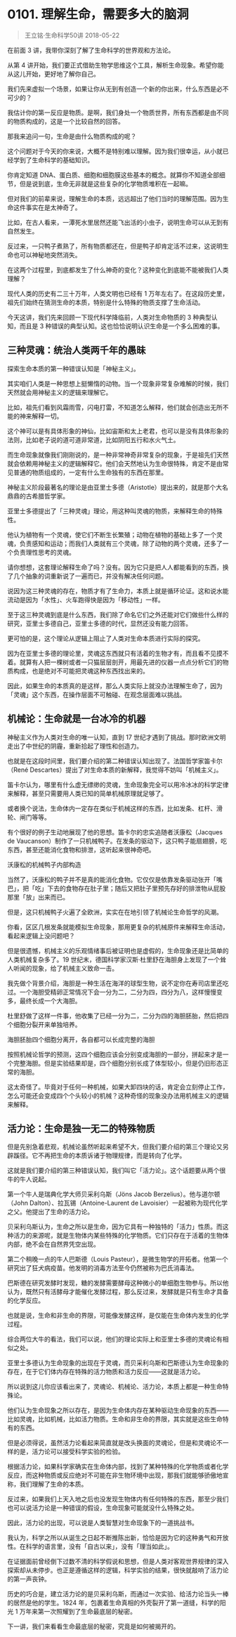 # 0101. 理解生命，需要多大的脑洞
> 王立铭·生命科学50讲
2018-05-22

在前面 3 讲，我带你深刻了解了生命科学的世界观和方法论。

从第 4 讲开始，我们要正式借助生物学思维这个工具，解析生命现象。希望你能从这儿开始，更好地了解你自己。

我们先来虚拟一个场景，如果让你从无到有创造一个新的你出来，什么东西是必不可少的？

我估计你的第一反应是物质。是啊，我们身处一个物质世界，所有东西都是由不同的物质构成的，这是一个比较自然的回答。

那我来追问一句，生命是由什么物质构成的呢？

这个问题对于今天的你来说，大概不是特别难以理解。因为我们很幸运，从小就已经学到了生命科学的基础知识。

你肯定知道 DNA、蛋白质、细胞和细胞膜这些基本的概念。就算你不知道全部细节，但是说到底，生命无非就是这些复杂的化学物质堆积在一起嘛。

但对我们的前辈来说，理解生命的本质，远远超出了他们当时的理解范围。因为生命这件事实在是太神奇了。

比如，在古人看来，一潭死水里居然还能飞出活的小虫子，说明生命可以从无到有自然发生。

反过来，一只鸭子煮熟了，所有物质都还在，但是鸭子却肯定活不过来，这说明生命也可以神秘地突然消失。

在这两个过程里，到底都发生了什么神奇的变化？这种变化到底能不能被我们人类理解？

现代人类的历史有二三十万年，人类文明也已经有 1 万年左右了。在这段历史里，祖先们始终在猜测生命的本质，特别是什么特殊的物质支撑了生命活动。

今天这讲，我们先来回顾一下现代科学降临前，人类对生命物质的 3 种典型认知，而且是 3 种错误的典型认知。这也恰恰说明认识生命是一个多么困难的事。

## 三种灵魂：统治人类两千年的愚昧
探索生命本质的第一种错误认知是「神秘主义」。

其实咱们人类是一种思想上挺懒惰的动物。当一个现象非常复杂难解的时候，我们天然就会用神秘主义的逻辑来理解它。

比如，祖先们看到风霜雨雪，闪电打雷，不知道怎么解释，他们就会创造出无所不能的神来解释一切。

这个神可以是有具体形象的神仙，比如宙斯和太上老君，也可以是没有具体形象的法则，比如老子说的道可道非常道，比如阴阳五行和水火气土。

而生命现象就像我们刚刚说的，是一种非常神奇非常复杂的现象，于是祖先们天然就会依赖用神秘主义的逻辑解释它。他们会天然地认为生命很特殊，肯定不是由常见普通的物质组成的，一定有什么生命独有的东西在那里。

神秘主义阶段最著名的理论是由亚里士多德（Aristotle）提出来的，就是那个大名鼎鼎的古希腊哲学家。

亚里士多德提出了「三种灵魂」理论，用这种叫灵魂的物质，来解释生命的特殊性。

他认为植物有一个灵魂，使它们不断生长繁殖；动物在植物的基础上多了一个灵魂，负责感知和运动；而我们人类就有三个灵魂，除了动物的两个灵魂，还多了一个负责理性思考的灵魂。

请你想想，这套理论解释生命了吗？没有。因为它只是把人人都能看到的东西，换了几个抽象的词重新说了一遍而已，并没有解决任何问题。

说因为这三种灵魂的存在，物质才有了生命力，本质上就是循环论证。这和说水能流动是因为「水性」、火车跑得快是因为「移动性」一样。

至于这三种灵魂到底是什么东西，我们除了命名它们之外还能对它们做些什么样的研究，亚里士多德自己，亚里士多德的时代，显然还没有能力回答。

更可怕的是，这个理论从逻辑上阻止了人类对生命本质进行实际的探究。

因为在亚里士多德的理论里，灵魂这东西就只有活着的生物才有，而且看不见摸不着。就算有人把一棵树或者一只猫层层剖开，用最先进的仪器一点点分析它们的物质构成，也是绝对不可能把灵魂这种东西找出来的。

因此，如果生命的本质真的是这样，那么人类实际上就没办法理解生命了，因为「灵魂」这个东西，在操作层面不可触碰、在观念层面难以挑战。

## 机械论：生命就是一台冰冷的机器
神秘主义作为人类对生命的唯一认知，直到 17 世纪才遇到了挑战。那时欧洲文明走出了中世纪的阴霾，重新拾起了理性和创造力。

也就是在这段时间里，我们要介绍的第二种错误认知出现了。法国哲学家笛卡尔（René Descartes）提出了对生命本质的新解释，我觉得不妨叫「机械主义」。

笛卡尔认为，哪里有什么虚无缥缈的灵魂，生命现象完全可以用冷冰冰的科学定律来解释，甚至只需要用人类已知的简单机械原理就足够了。

或者换个说法，生命体内一定存在类似于机械这样的东西，比如发条、杠杆、滑轮、闸门等等。

有个很好的例子生动地展现了他的思想。笛卡尔的忠实追随者沃康松（Jacques de Vaucanson）制作了一只机械鸭子。在发条的驱动下，这只鸭子能扇翅膀，吃东西，甚至还能消化食物和排泄，这听起来很神奇吧。



沃康松的机械鸭子内部构造

当然了，沃康松的鸭子并不是真的能消化食物。它仅仅是依靠发条驱动张开「嘴巴」，把「吃」下去的食物存在肚子里；随后又把肚子里预先存好的排泄物从屁股那里「放」出来而已。

但是，这只机械鸭子火遍了全欧洲，实实在在地引领了机械论生命哲学的风潮。

你看，区区几根发条就能模拟生命现象，那用更复杂的机械原件来解释生命活动，看起来逻辑上没问题吧？

但是很遗憾，机械主义的乐观情绪事后被证明也是虚假的，生命现象还是比简单的人类机械复杂多了。19 世纪末，德国科学家汉斯·杜里舒在海胆身上发现了一个耸人听闻的现象，给了机械主义致命一击。

我先做个背景介绍，海胆是一种生活在海洋的球型生物，说不定你在寿司店里还吃过。一个海胆受精卵正常情况下会一分为二，二分为四，四分为八，这样慢慢变多，最终长成一个大海胆。

杜里舒做了这样一件事，他收集了已经一分为二，二分为四的海胆胚胎，然后把四个细胞分裂开来单独培养。



海胆胚胎四个细胞分离开，各自都可以长成完整的海胆

按照机械论哲学的预测，这四个细胞应该会分别变成海胆的一部分，拼起来才是一个完整海胆。但是实验结果却是，四个细胞分别长成了体型较小，但是仍旧形态正常的海胆。

这太奇怪了。毕竟对于任何一种机械，如果大卸四块的话，肯定会立刻停止工作，怎么可能还会变成四个个头较小的机械？这种奇怪的现象没办法用机械主义的逻辑来解释。

## 活力论：生命是独一无二的特殊物质
但是先别急着悲观，机械论虽然听起来希望不大，但我们要介绍的第三个理论又另辟蹊径。它不再把生命的本质诉诸于物理规律，而是转向了化学。

这就是我们要介绍的第三种错误认知，我们叫它「活力论」。这个话题要从两个很牛的牛人说起。

第一个牛人是瑞典化学大师贝采利乌斯（Jöns Jacob Berzelius）。他与道尔顿（John Dalton）、拉瓦锡（Antoine-Laurent de Lavoisier）一起被称为现代化学之父。他提出了生命的活力论。

贝采利乌斯认为，生命之所以是生命，因为它具有一种独特的「活力」性质。而这种活力的来源呢，就是生物体内某些特殊的化学物质。它们只存在于活着的生物体内部，绝不会在自然界凭空出现。

第二个稍晚一点的牛人巴斯德（Louis Pasteur），是微生物学的开拓者。他第一个研究出了狂犬病疫苗。他发明的消毒方法至今仍然被称为巴氏消毒法。

巴斯德在研究发酵时发现，糖的发酵需要酵母这种微小的单细胞生物参与。所以他认为，既然只有活酵母才能催化发酵过程，那么反过来，发酵就是只有生命才具备的化学反应。

也就是说，生命和非生命的界限，可能像发酵这样，是仅能在生命体内发生的化学过程。

综合两位大牛的看法，我们可以说，他们的理论实际上和亚里士多德的灵魂论有相似之处。

亚里士多德认为生命现象的出现在于灵魂，而贝采利乌斯和巴斯德认为生命现象的存在，在于它们体内存在特殊的活力物质和活力反应——这就是活力论。

所以说到这儿你应该看出来了，灵魂论、机械论、活力论，本质上都是一种生命特殊论。

他们认为生命现象之所以存在，是因为生命体内存在某种驱动生命现象的东西——比如灵魂，比如机械，比如活力物质。生命和非生命的界限，其实就是这些生命特有的东西。

但是必须得说，虽然活力论看起来简直就是改头换面的灵魂论，但是和灵魂论不一样的是，活力论可以接受科学实验的检验。

根据活力论，如果科学家确实在生命体内部，找到了某种特殊的化学物质或者化学反应，而这种物质或反应绝对不可能在非生物环境中出现，那我们就能够骄傲地宣称，我们理解了生命的本质。

反过来，如果我们上天入地之后也没发现生物体内有任何特殊的东西，那至少我们也可以说活力论是一种错误的假设，生命现象可能就没什么特殊之处。

因此，活力论的出现，可以说是人类智慧对生命现象下的一道挑战书。

我认为，科学之所以从诞生之日起不断推陈出新，恰恰是因为它的这种勇气和开放性。在科学的语言里，没有「自古以来」，没有「理当如此」。

在证据面前曾经倒下过数不清的科学假说和思想，但是人类对客观世界规律的深入探索却从未停步。也正是遵循这样的逻辑，科学实验的结果，很快就敲响了活力论的第一声丧钟。

历史的巧合是，建立活力论的是贝采利乌斯，而通过一次实验、给活力论当头一棒的居然是他的学生。1824 年，包裹着生命真相的外壳裂开了第一道缝，科学的阳光 1 万年来第一次照耀到了生命最底层的秘密。

下一讲，我们来看看生命最底层的秘密，究竟是如何被揭开的。



